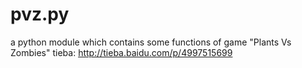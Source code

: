 # pvz.py
a python module which contains some functions of game "Plants Vs Zombies"
tieba: http://tieba.baidu.com/p/4997515699
